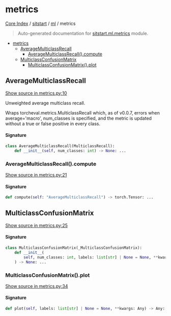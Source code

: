 # metrics

[Core Index](../../README.md#core-index) / [sitstart](../index.md#sitstart) / [ml](./index.md#ml) / metrics

> Auto-generated documentation for [sitstart.ml.metrics](../../../python/sitstart/ml/metrics.py) module.

- [metrics](#metrics)
  - [AverageMulticlassRecall](#averagemulticlassrecall)
    - [AverageMulticlassRecall().compute](#averagemulticlassrecall()compute)
  - [MulticlassConfusionMatrix](#multiclassconfusionmatrix)
    - [MulticlassConfusionMatrix().plot](#multiclassconfusionmatrix()plot)

## AverageMulticlassRecall

[Show source in metrics.py:10](../../../python/sitstart/ml/metrics.py#L10)

Unweighted average multiclass recall.

Wraps torcheval.metrics.MulticlassRecall which, as of v0.0.7, errors
when average='macro', num_classes is specified, and the metric is
updated without a true or false positive in every class.

#### Signature

```python
class AverageMulticlassRecall(MulticlassRecall):
    def __init__(self, num_classes: int) -> None: ...
```

### AverageMulticlassRecall().compute

[Show source in metrics.py:21](../../../python/sitstart/ml/metrics.py#L21)

#### Signature

```python
def compute(self: "AverageMulticlassRecall") -> torch.Tensor: ...
```



## MulticlassConfusionMatrix

[Show source in metrics.py:25](../../../python/sitstart/ml/metrics.py#L25)

#### Signature

```python
class MulticlassConfusionMatrix(_MulticlassConfusionMatrix):
    def __init__(
        self, num_classes: int, labels: list[str] | None = None, **kwargs: Any
    ) -> None: ...
```

### MulticlassConfusionMatrix().plot

[Show source in metrics.py:34](../../../python/sitstart/ml/metrics.py#L34)

#### Signature

```python
def plot(self, labels: list[str] | None = None, **kwargs: Any) -> Any: ...
```
